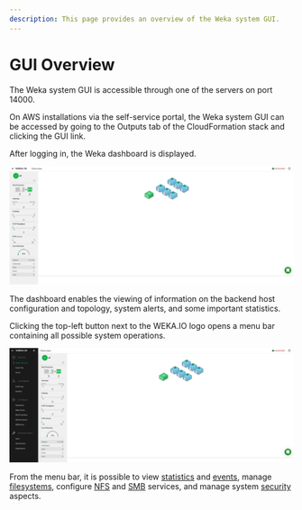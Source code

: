 ```yaml
---
description: This page provides an overview of the Weka system GUI.
---
```


# GUI Overview

The Weka system GUI is accessible through one of the servers on port 14000.

On AWS installations via the self-service portal, the Weka system GUI can be accessed by going to the Outputs tab of the CloudFormation stack and clicking the GUI link.

After logging in, the Weka dashboard is displayed.

![Weka Dashboard](<../.gitbook/assets/GUI dashboard 3.5.png>)

The dashboard enables the viewing of information on the backend host configuration and topology, system alerts, and some important statistics.

Clicking the top-left button next to the WEKA.IO logo opens a menu bar containing all possible system operations.

![Weka Dashboard with Menu Bar](<../.gitbook/assets/GUI overview 3.5.png>)

From the menu bar, it is possible to view [statistics](../usage/statistics/) and [events](../usage/events/), manage [filesystems](../fs/managing-filesystems/), configure [NFS](../additional-protocols/nfs-support.md) and [SMB](../additional-protocols/smb-support/smb-management-using-the-gui.md) services, and manage system [security](../usage/security/user-management.md) aspects.

